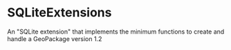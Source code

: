 # SQLiteExtensions
An "SQLite extension" that implements the minimum functions to create and handle a GeoPackage version 1.2
